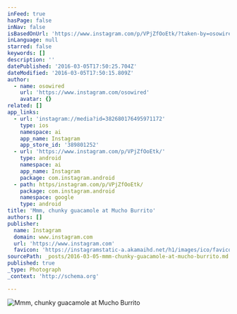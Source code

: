 ```yaml
---
inFeed: true
hasPage: false
inNav: false
isBasedOnUrl: 'https://www.instagram.com/p/VPjZfOoEtk/?taken-by=osowired'
inLanguage: null
starred: false
keywords: []
description: ''
datePublished: '2016-03-05T17:50:25.704Z'
dateModified: '2016-03-05T17:50:15.809Z'
author:
  - name: osowired
    url: 'https://www.instagram.com/osowired'
    avatar: {}
related: []
app_links:
  - url: 'instagram://media?id=382680176495971172'
    type: ios
    namespace: ai
    app_name: Instagram
    app_store_id: '389801252'
  - url: 'https://www.instagram.com/p/VPjZfOoEtk/'
    type: android
    namespace: ai
    app_name: Instagram
    package: com.instagram.android
  - path: https/instagram.com/p/VPjZfOoEtk/
    package: com.instagram.android
    namespace: google
    type: android
title: 'Mmm, chunky guacamole at Mucho Burrito'
authors: []
publisher:
  name: Instagram
  domain: www.instagram.com
  url: 'https://www.instagram.com'
  favicon: 'https://instagramstatic-a.akamaihd.net/h1/images/ico/favicon.ico/7cdab0872b15.ico'
sourcePath: _posts/2016-03-05-mmm-chunky-guacamole-at-mucho-burrito.md
published: true
_type: Photograph
_context: 'http://schema.org'

---
```

![Mmm&comma; chunky guacamole at Mucho Burrito](https://scontent.cdninstagram.com/t51.2885-15/e15/11189485_401661143355192_273315835_n.jpg?ig_cache_key=MzgyNjgwMTc2NDk1OTcxMTcy.2)